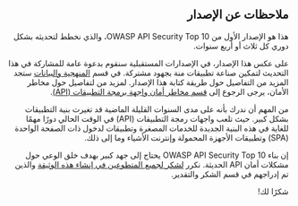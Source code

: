 <div dir="rtl" align='right'>

## ملاحظات عن الإصدار

هذا هو الإصدار الأول من OWASP API Security Top 10، والذي نخطط لتحديثه بشكل دوري كل ثلاث أو أربع سنوات. 

على عكس هذا الإصدار، في الإصدارات المستقبلية سنقوم بدعوة عامة للمشاركة في هذا التحديث لتمكين صناعة تطبيقات منة بجهود مشتركة. في قسم [المنهجية والبيانات][1] ستجد المزيد من التفاصيل حول طريقة كتابة هذا الإصدار. لمزيد من  لتفاصيل حول مخاطر الأمان، يرجى الرجوع إلى [قسم مخاطر أمان واجهة برمجة التطبيقات (API)][2]. 

من المهم أن ندرك بأنه على مدى السنوات القليلة الماضية قد تغيرت بنية التطبيقات بشكل كبير. حيث تلعب واجهات  رمجة التطبيقات (API) في الوقت الحالي دورًا مهمًا للغاية في هذه البنية الجديدة للخدمات المصغرة وتطبيقات لدخول ذات الصفحة الواحدة (SPA) وتطبيقات الأجهزة المحمولة وإنترنت الأشياء وما إلى ذلك. 

 إن بناء  OWASP API Security Top 10 يحتاج إلى جهد كبير بهدف خلق الوعي حول مشكلات أمان API الحديثة. نكرر  [لشكر لجميع المتطوعين في إنشاء هذه الوثيقة][3] والذين تم إدراجهم في قسم الشكر والتقدير.  
   

 شكرًا لك! 

[1]: ./0xd0-about-data.md
[2]: ./0x10-api-security-risks.md
[3]: ./0xd1-acknowledgments.md


</div>

